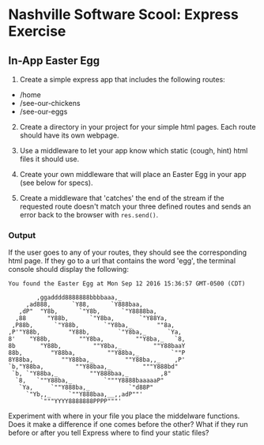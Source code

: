 # Nashville Software Scool: Express Exercise

## In-App Easter Egg
1. Create a simple express app that includes the following routes:
  - /home
  - /see-our-chickens
  - /see-our-eggs

2. Create a directory in your project for your simple html pages. Each route should have its own webpage.

3. Use a middleware to let your app know which static (cough, hint) html files it should use.

4. Create your own middleware that will place an Easter Egg in your app (see below for specs).

5. Create a middleware that 'catches' the end of the stream if the requested route doesn't match your three defined routes and sends an error back to the browser with `res.send()`.

### Output
If the user goes to any of your routes, they should see the corresponding html page. If they go to a url that contains the word 'egg', the terminal console should display the following:

```
You found the Easter Egg at Mon Sep 12 2016 15:36:57 GMT-0500 (CDT)

        ,ggadddd8888888bbbbaaa,_
     ,ad888,      `Y88,      `Y888baa,
   ,dP"  "Y8b,      `"Y8b,      `"Y8888ba,
  ,88      "Y88b,      `"Y8ba,       `"Y88Ya,
 ,P88b,      `"Y88b,       `"Y8ba,_       ""8a,
,P'"Y88b,        "Y88b,        `"Y8ba,_      `Ya,
8'    "Y88b,        ""Y8ba,         ""Y8ba,_   `8,
8b       "Y88b,         ""Y8ba,_         ""Y88baaY
88b,        "Y88ba,         ""Y88ba,_         `""P
8Y88ba,        ""Y88ba,_         ""Y88ba,,_    ,P'
`b,"Y88ba,         ""Y88baa,_         """Y888bd"
 `b, `"Y88ba,_         ""Y888baa,_         ,8"
  `8,   `""Y88ba,_         `"""Y8888baaaaaP"
   `Ya,     `""Y888ba,_           `"d88P"
     `"Yb,,_     `""Y888baa,__,,adP""'
         `"""YYYY8888888PPPP"""'
```
Experiment with where in your file you place the middelware functions. Does it make a difference if one comes before the other? What if they run before or after you tell Express where to find your static files?
